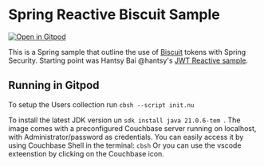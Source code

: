 # Spring Reactive Biscuit Sample

[![Open in Gitpod](https://gitpod.io/button/open-in-gitpod.svg)](https://gitpod.io/#https://github.com/ldoguin/spring-reactive-biscuit-couchbase)


This is a Spring sample that outline the use of [Biscuit](https://www.biscuitsec.org/) tokens with Spring Security. Starting point was Hantsy Bai @hantsy's [JWT Reactive sample](https://github.com/hantsy/spring-reactive-jwt-sample).

## Running in Gitpod

To setup the Users collection run `cbsh --script init.nu `

To install the latest JDK version un `sdk install java 21.0.6-tem `.
The image comes with a preconfigured Couchbase server running on localhost, with Administrator/password as credentials. You can easily access it by using Couchbase Shell in the terminal: `cbsh`
Or you can use the vscode exteenstion by clicking on the Couchbase icon.
